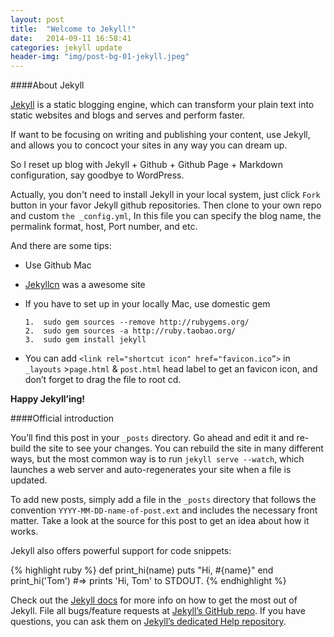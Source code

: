 ```yaml
---
layout: post
title:  "Welcome to Jekyll!"
date:   2014-09-11 16:58:41
categories: jekyll update
header-img: "img/post-bg-01-jekyll.jpeg"
---
```

####About Jekyll

<a href="http://jekyllrb.com/" target="_blank">Jekyll</a> is a static blogging engine, which can transform your plain text into static websites and blogs and serves and perform faster.

If want to be focusing on writing and publishing your content, use Jekyll, and allows you to concoct your sites in any way you can dream up.

So I reset up blog with Jekyll + Github + Github Page +  Markdown configuration, say goodbye to WordPress.

Actually, you don't need to install Jekyll in your local system, just click `Fork` button in your favor Jekyll github repositories. Then clone to your own repo and custom `the _config.yml`, In this file you can specify the blog name, the permalink format, host, Port number, and etc.

And there are some tips:

- Use Github Mac

- <a href="http://jekyllcn.com/" target="_blank">Jekyllcn</a> was a awesome site

- If you have to set up in your locally Mac, use domestic gem

      1.  sudo gem sources --remove http://rubygems.org/
      2.  sudo gem sources -a http://ruby.taobao.org/
      3.  sudo gem install jekyll

-  You can add `<link rel="shortcut icon" href="favicon.ico”>` in `_layouts` >`page.html` & `post.html`  head label to get an favicon icon, and don’t forget to drag the file to root cd.


**Happy Jekyll’ing!**


####Official introduction

You’ll find this post in your `_posts` directory. Go ahead and edit it and re-build the site to see your changes. You can rebuild the site in many different ways, but the most common way is to run `jekyll serve --watch`, which launches a web server and auto-regenerates your site when a file is updated.

To add new posts, simply add a file in the `_posts` directory that follows the convention `YYYY-MM-DD-name-of-post.ext` and includes the necessary front matter. Take a look at the source for this post to get an idea about how it works.

Jekyll also offers powerful support for code snippets:

{% highlight ruby %}
def print_hi(name)
  puts "Hi, #{name}"
end
print_hi('Tom')
#=> prints 'Hi, Tom' to STDOUT.
{% endhighlight %}

Check out the [Jekyll docs][jekyll] for more info on how to get the most out of Jekyll. File all bugs/feature requests at [Jekyll’s GitHub repo][jekyll-gh]. If you have questions, you can ask them on [Jekyll’s dedicated Help repository][jekyll-help].

[jekyll]:      http://jekyllrb.com
[jekyll-gh]:   https://github.com/jekyll/jekyll
[jekyll-help]: https://github.com/jekyll/jekyll-help
